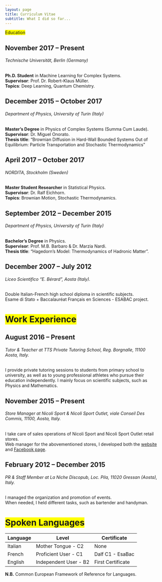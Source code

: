 ```yaml
---
layout: page
title: Curriculum Vitae
subtitle: What I did so far...
---
```


<span style="background-color: #FFFF00">Education</span>

## November 2017 – Present  
###### Technische Universität, Berlin (Germany)  
**Ph.D. Student** in Machine Learning for Complex Systems.  
**Supervisor**: Prof. Dr. Robert-Klaus Müller.  
**Topics**: Deep Learning, Quantum Chemistry.    

## December 2015 – October 2017  
###### Department of Physics, University of Turin (Italy)  
**Master’s Degree** in Physics of Complex Systems (Summa Cum Laude).  
**Supervisor**: Dr. Miguel Onorato.  
**Thesis title**: “Brownian Diffusion in Hard-Wall Bounded Systems Out of Equilibrium: Particle Transportation and Stochastic Thermodynamics”   

## April 2017 – October 2017  
###### NORDITA, Stockholm (Sweden)  
**Master Student Researcher** in Statistical Physics.  
**Supervisor**: Dr. Ralf Eichhorn.  
**Topics**: Brownian Motion, Stochastic Thermodynamics.  

## September 2012 – December 2015
###### Department of Physics, University of Turin (Italy)  
**Bachelor’s Degree** in Physics.  
**Supervisor**: Prof. M.B. Barbaro & Dr. Marzia Nardi.  
**Thesis title**: “Hagedorn’s Model: Thermodynamics of Hadronic Matter”.  

## December 2007 – July 2012  
###### Liceo Scientifico “E. Bérard”, Aosta (Italy). 
Double Italian-French high school diploma in scientific subjects.   
Esame di Stato + Baccalauréat Français en Sciences - ESABAC project.  

# <span style="background-color: #FFFF00">Work Experience</span>

## August 2016 – Present   
###### Tutor & Teacher at TTS Private Tutoring School, Reg. Borgnalle, 11100 Aosta, Italy. 
I provide private tutoring sessions to students from primary school to university, as well as to young professional
athletes who pursue their education independently. I mainly focus on scientific subjects, such as Physics and
Mathematics.  

## November 2015 – Present  
###### Store Manager at Nicoli Sport & Nicoli Sport Outlet, viale Conseil Des Commis, 11100, Aosta, Italy. 
I take care of sales operations of Nicoli Sport and Nicoli Sport Outlet retail stores.   
Web manager for the abovementioned stores, I developed both the [website](http://nicolisport.weebly.com) and [Facebook page](https://www.facebook.com/NicoliSport/).   

## February 2012 – December 2015  
###### PR & Staff Member at La Niche Discopub, Loc. Pila, 11020 Gressan (Aosta), Italy. 
I managed the organization and promotion of events.  
When needed, I held different tasks, such as bartender and handyman.  

# <span style="background-color: #FFFF00">Spoken Languages</span>

| Language | Level | Certificate |
| ------ | -------- | ------------ |
| Italian | Mother Tongue - C2 | None |
| French | Proficient User - C1 | Dalf C1 - EsaBac |
| English | Independent User - B2 | First Certificate |

**N.B.** Common European Framework of Reference for Languages.
